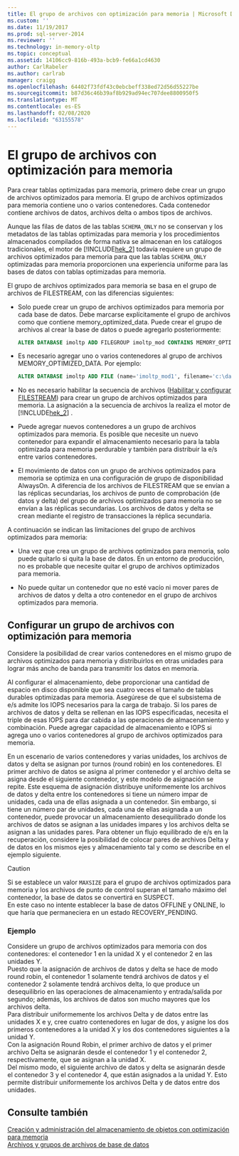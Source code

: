 ```yaml
---
title: El grupo de archivos con optimización para memoria | Microsoft Docs
ms.custom: ''
ms.date: 11/19/2017
ms.prod: sql-server-2014
ms.reviewer: ''
ms.technology: in-memory-oltp
ms.topic: conceptual
ms.assetid: 14106cc9-816b-493a-bcb9-fe66a1cd4630
author: CarlRabeler
ms.author: carlrab
manager: craigg
ms.openlocfilehash: 64402f73fdf43c0ebcbeff338ed72d56d55227be
ms.sourcegitcommit: b87d36c46b39af8b929ad94ec707dee8800950f5
ms.translationtype: MT
ms.contentlocale: es-ES
ms.lasthandoff: 02/08/2020
ms.locfileid: "63155578"
---
```

# <a name="the-memory-optimized-filegroup"></a>El grupo de archivos con optimización para memoria
  Para crear tablas optimizadas para memoria, primero debe crear un grupo de archivos optimizados para memoria. El grupo de archivos optimizados para memoria contiene uno o varios contenedores. Cada contenedor contiene archivos de datos, archivos delta o ambos tipos de archivos.  
  
 Aunque las filas de datos de las tablas `SCHEMA_ONLY` no se conservan y los metadatos de las tablas optimizadas para memoria y los procedimientos almacenados compilados de forma nativa se almacenan en los catálogos tradicionales, el motor de [!INCLUDE[hek_2](../../includes/hek-2-md.md)] todavía requiere un grupo de archivos optimizados para memoria para que las tablas `SCHEMA_ONLY` optimizadas para memoria proporcionen una experiencia uniforme para las bases de datos con tablas optimizadas para memoria.  
  
 El grupo de archivos optimizados para memoria se basa en el grupo de archivos de FILESTREAM, con las diferencias siguientes:  
  
-   Solo puede crear un grupo de archivos optimizados para memoria por cada base de datos. Debe marcarse explícitamente el grupo de archivos como que contiene memory_optimized_data. Puede crear el grupo de archivos al crear la base de datos o puede agregarlo posteriormente:  
  
    ```sql  
    ALTER DATABASE imoltp ADD FILEGROUP imoltp_mod CONTAINS MEMORY_OPTIMIZED_DATA  
    ```  
  
-   Es necesario agregar uno o varios contenedores al grupo de archivos MEMORY_OPTIMIZED_DATA. Por ejemplo:  
  
    ```sql  
    ALTER DATABASE imoltp ADD FILE (name='imoltp_mod1', filename='c:\data\imoltp_mod1') TO FILEGROUP imoltp_mod  
    ```  
  
-   No es necesario habilitar la secuencia de archivos ([Habilitar y configurar FILESTREAM](../blob/enable-and-configure-filestream.md)) para crear un grupo de archivos optimizados para memoria. La asignación a la secuencia de archivos la realiza el motor de [!INCLUDE[hek_2](../../includes/hek-2-md.md)] .  
  
-   Puede agregar nuevos contenedores a un grupo de archivos optimizados para memoria. Es posible que necesite un nuevo contenedor para expandir el almacenamiento necesario para la tabla optimizada para memoria perdurable y también para distribuir la e/s entre varios contenedores.  
  
-   El movimiento de datos con un grupo de archivos optimizados para memoria se optimiza en una configuración de grupo de disponibilidad AlwaysOn. A diferencia de los archivos de FILESTREAM que se envían a las réplicas secundarias, los archivos de punto de comprobación (de datos y delta) del grupo de archivos optimizados para memoria no se envían a las réplicas secundarias. Los archivos de datos y delta se crean mediante el registro de transacciones la réplica secundaria.  
  
A continuación se indican las limitaciones del grupo de archivos optimizados para memoria:  
  
-   Una vez que crea un grupo de archivos optimizados para memoria, solo puede quitarlo si quita la base de datos. En un entorno de producción, no es probable que necesite quitar el grupo de archivos optimizados para memoria.  
  
-   No puede quitar un contenedor que no esté vacío ni mover pares de archivos de datos y delta a otro contenedor en el grupo de archivos optimizados para memoria.  
  
## <a name="configuring-a-memory-optimized-filegroup"></a>Configurar un grupo de archivos con optimización para memoria  
Considere la posibilidad de crear varios contenedores en el mismo grupo de archivos optimizados para memoria y distribuirlos en otras unidades para lograr más ancho de banda para transmitir los datos en memoria.  
  
Al configurar el almacenamiento, debe proporcionar una cantidad de espacio en disco disponible que sea cuatro veces el tamaño de tablas durables optimizadas para memoria. Asegúrese de que el subsistema de e/s admite los IOPS necesarios para la carga de trabajo. Si los pares de archivos de datos y delta se rellenan en las IOPS especificadas, necesita el triple de esas IOPS para dar cabida a las operaciones de almacenamiento y combinación. Puede agregar capacidad de almacenamiento e IOPS si agrega uno o varios contenedores al grupo de archivos optimizados para memoria.  
  
En un escenario de varios contenedores y varias unidades, los archivos de datos y delta se asignan por turnos (round robin) en los contenedores. El primer archivo de datos se asigna al primer contenedor y el archivo delta se asigna desde el siguiente contenedor, y este modelo de asignación se repite. Este esquema de asignación distribuye uniformemente los archivos de datos y delta entre los contenedores si tiene un número impar de unidades, cada una de ellas asignada a un contenedor. Sin embargo, si tiene un número par de unidades, cada una de ellas asignada a un contenedor, puede provocar un almacenamiento desequilibrado donde los archivos de datos se asignan a las unidades impares y los archivos delta se asignan a las unidades pares. Para obtener un flujo equilibrado de e/s en la recuperación, considere la posibilidad de colocar pares de archivos Delta y de datos en los mismos ejes y almacenamiento tal y como se describe en el ejemplo siguiente.  

> [!CAUTION]
> Si se establece un valor `MAXSIZE` para el grupo de archivos optimizados para memoria y los archivos de punto de control superan el tamaño máximo del contenedor, la base de datos se convertirá en SUSPECT.   
> En este caso no intente establecer la base de datos OFFLINE y ONLINE, lo que haría que permaneciera en un estado RECOVERY_PENDING.
  
### <a name="example"></a>Ejemplo 
Considere un grupo de archivos optimizados para memoria con dos contenedores: el contenedor 1 en la unidad X y el contenedor 2 en las unidades Y.  
Puesto que la asignación de archivos de datos y delta se hace de modo round robin, el contenedor 1 solamente tendrá archivos de datos y el contenedor 2 solamente tendrá archivos delta, lo que produce un desequilibrio en las operaciones de almacenamiento y entrada/salida por segundo; además, los archivos de datos son mucho mayores que los archivos delta.    
Para distribuir uniformemente los archivos Delta y de datos entre las unidades X e y, cree cuatro contenedores en lugar de dos, y asigne los dos primeros contenedores a la unidad X y los dos contenedores siguientes a la unidad Y.  
Con la asignación Round Robin, el primer archivo de datos y el primer archivo Delta se asignarán desde el contenedor 1 y el contenedor 2, respectivamente, que se asignan a la unidad X.   
Del mismo modo, el siguiente archivo de datos y delta se asignarán desde el contenedor 3 y el contenedor 4, que están asignados a la unidad Y. Esto permite distribuir uniformemente los archivos Delta y de datos entre dos unidades.  
 
  
## <a name="see-also"></a>Consulte también  
[Creación y administración del almacenamiento de objetos con optimización para memoria](creating-and-managing-storage-for-memory-optimized-objects.md)     
[Archivos y grupos de archivos de base de datos](../../relational-databases/databases/database-files-and-filegroups.md)    
  
